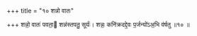 +++
title = "१० शन्नो वातः"

+++
शन्नो॒ वातः॑ पवता॒ शन्न॑स्तपतु॒ सूर्यः॑। शन्नः॒ कनि॑क्रदद्दे॒वः प॒र्जन्यो॑ऽअ॒भि व॑र्षतु ॥१० ॥